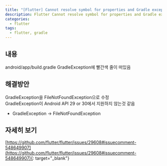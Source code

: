 ```yaml
---
title: "[Flutter] Cannot resolve symbol for properties and Gradle exception"
description: Flutter Cannot resolve symbol for properties and Gradle exception
categories:
  - flutter
tags:
  - flutter, gradle
---
```


## 내용

android/app/build.gradle
GradleException에 빨간색 줄이 떠있음

## 해결방안

GradleException을 FileNotFoundException으로 수정  
GradleException이 Android API 29 or 30에서 지원하지 않는것 같음

- GradleException -> FileNotFoundException

## 자세히 보기

[https://github.com/flutter/flutter/issues/29608#issuecomment-548649907](https://github.com/flutter/flutter/issues/29608#issuecomment-548649907){: target="\_blank"}
